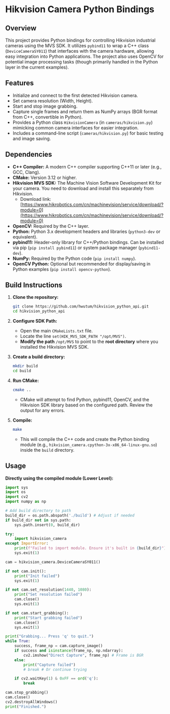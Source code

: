 # Hikvision Camera Python Bindings

## Overview

This project provides Python bindings for controlling Hikvision industrial cameras using the MVS SDK. It utilizes `pybind11` to wrap a C++ class (`DeviceCameraSY011`) that interfaces with the camera hardware, allowing easy integration into Python applications. The project also uses OpenCV for potential image processing tasks (though primarily handled in the Python layer in the current examples).

## Features

*   Initialize and connect to the first detected Hikvision camera.
*   Set camera resolution (Width, Height).
*   Start and stop image grabbing.
*   Capture single frames and return them as NumPy arrays (BGR format from C++, convertible in Python).
*   Provides a Python class `HikvisionCamera` (in `cameras/hikvision.py`) mimicking common camera interfaces for easier integration.
*   Includes a command-line script (`cameras/hikvision.py`) for basic testing and image saving.

## Dependencies

*   **C++ Compiler:** A modern C++ compiler supporting C++11 or later (e.g., GCC, Clang).
*   **CMake:** Version 3.12 or higher.
*   **Hikvision MVS SDK:** The Machine Vision Software Development Kit for your camera. You need to download and install this separately from Hikvision.
    *   Download link: [https://www.hikrobotics.com/cn/machinevision/service/download/?module=0](https://www.hikrobotics.com/cn/machinevision/service/download/?module=0)
*   **OpenCV:** Required by the C++ layer.
*   **Python:** Python 3.x development headers and libraries (`python3-dev` or equivalent).
*   **pybind11:** Header-only library for C++/Python bindings. Can be installed via pip (`pip install pybind11`) or system package manager (`pybind11-dev`).
*   **NumPy:** Required by the Python code (`pip install numpy`).
*   **OpenCV Python:** Optional but recommended for display/saving in Python examples (`pip install opencv-python`).

## Build Instructions

1.  **Clone the repository:**
    ```bash
    git clone https://github.com/hwutum/hikvision_python_api.git
    cd hikvision_python_api
    ```

2.  **Configure SDK Path:**
    *   Open the main `CMakeLists.txt` file.
    *   Locate the line `set(HIK_MVS_SDK_PATH "/opt/MVS")`.
    *   **Modify the path** `/opt/MVS` to point to the **root directory** where you installed the Hikvision MVS SDK.

3.  **Create a build directory:**
    ```bash
    mkdir build
    cd build
    ```

4.  **Run CMake:**
    ```bash
    cmake ..
    ```
    *   CMake will attempt to find Python, pybind11, OpenCV, and the Hikvision SDK library based on the configured path. Review the output for any errors.

5.  **Compile:**
    ```bash
    make
    ```
    *   This will compile the C++ code and create the Python binding module (e.g., `hikvision_camera.cpython-3x-x86_64-linux-gnu.so`) inside the `build` directory.

## Usage

**Directly using the compiled module (Lower Level):**

```python
import sys
import os
import cv2
import numpy as np

# Add build directory to path
build_dir = os.path.abspath('./build') # Adjust if needed
if build_dir not in sys.path:
    sys.path.insert(0, build_dir)

try:
    import hikvision_camera
except ImportError:
    print(f"Failed to import module. Ensure it's built in {build_dir}")
    sys.exit(1)

cam = hikvision_camera.DeviceCameraSY011()

if not cam.init():
    print("Init failed")
    sys.exit(1)

if not cam.set_resolution(1440, 1080):
    print("Set resolution failed")
    cam.close()
    sys.exit(1)

if not cam.start_grabbing():
    print("Start grabbing failed")
    cam.close()
    sys.exit(1)

print("Grabbing... Press 'q' to quit.")
while True:
    success, frame_np = cam.capture_image()
    if success and isinstance(frame_np, np.ndarray):
        cv2.imshow("Direct Capture", frame_np) # Frame is BGR
    else:
        print("Capture failed")
        # break # Or continue trying

    if cv2.waitKey(1) & 0xFF == ord('q'):
        break

cam.stop_grabbing()
cam.close()
cv2.destroyAllWindows()
print("Finished.")
```
